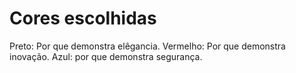 # Cores escolhidas

Preto:  Por que demonstra elêgancia. 
Vermelho: Por que demonstra inovação.
Azul: por que demonstra segurança.